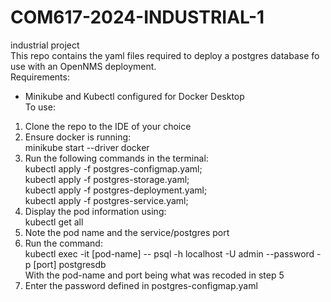 # COM617-2024-INDUSTRIAL-1 <br />
industrial project <br />
This repo contains the yaml files required to deploy a postgres database fo use with an OpenNMS deployment. <br />
Requirements: <br />
- Minikube and Kubectl configured for Docker Desktop <br />
To use:
1) Clone the repo to the IDE of your choice
2) Ensure docker is running: <br />
   minikube start --driver docker
3) Run the following commands in the terminal: <br />
   kubectl apply -f postgres-configmap.yaml; <br />
   kubectl apply -f postgres-storage.yaml; <br />
   kubectl apply -f postgres-deployment.yaml; <br />
   kubectl apply -f postgres-service.yaml; <br />
4) Display the pod information using: <br />
   kubectl get all <br />
5) Note the pod name and the service/postgres port
6) Run the command: <br />
   kubectl exec -it [pod-name] --  psql -h localhost -U admin --password -p [port] postgresdb <br />
   With the pod-name and port being what was recoded in step 5 <br />
7) Enter the password defined in postgres-configmap.yaml
